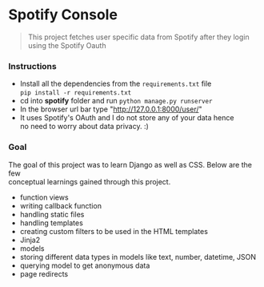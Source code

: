 # Spotify Console

> This project fetches user specific data from Spotify after they login using the Spotify Oauth

### Instructions
 - Install all the dependencies from the `requirements.txt` file\
 `pip install -r requirements.txt`
 - cd into **spotify** folder and run `python manage.py runserver`
 - In the browser url bar type "http://127.0.0.1:8000/user/"
 - It uses Spotify's OAuth and I do not store any of your data hence <br>
no need to worry about data privacy. :)

### Goal
The goal of this project was to learn Django as well as CSS. Below are the few <br>
conceptual learnings gained through this project.
- function views
- writing callback function
- handling static files
- handling templates
- creating custom filters to be used in the HTML templates
- Jinja2
- models
- storing different data types in models like text, number, datetime, JSON
- querying model to get anonymous data
- page redirects